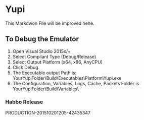 # Yupi

This Markdwon File will be improved hehe.

## To Debug the Emulator
1. Open Visual Studio 2015x/+
2. Select Compilant Type (Debug/Release)
3. Select Output Platform (x64, x86, AnyCPU)
4. Click Debug.
5. The Executable output Path is: YourYupiFolder\Build\Executables\Platform\Yupi.exe
6. The Configuration, Variables, Logs, Cache, Packets Folder is YourYupiFolder\Build\Variables\

### Habbo Release
PRODUCTION-201510201205-42435347
